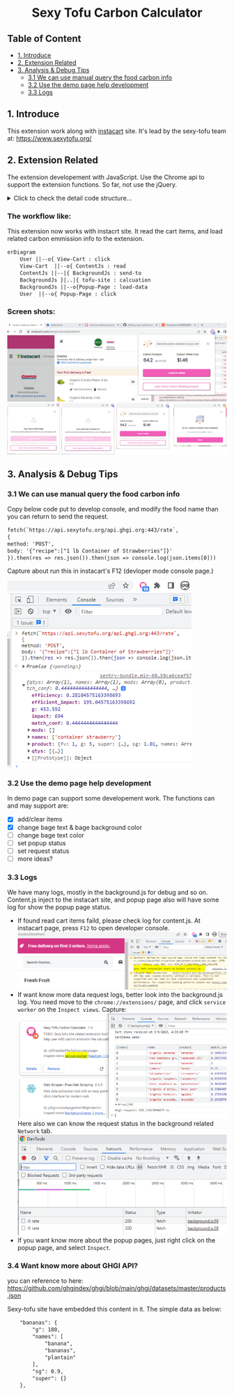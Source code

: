 <h1 align="center">Sexy Tofu Carbon Calculator </h1>

## Table of Content

-  [1. Introduce](#1-introduce)
-  [2. Extension Related](#2-extension-related)
-  [3. Analysis & Debug Tips](#3-analysis--debug-tips)
   -  [3.1 We can use manual query the food carbon info](#31-we-can-use-manual-query-the-food-carbon-info)
   -  [3.2 Use the demo page help development](#32-use-the-demo-page-help-development)
   -  [3.3 Logs](#33-logs)

## 1. Introduce
This extension work along with [instacart](https://www.instacart.com/) site. It's lead by the sexy-tofu team at: https://www.sexytofu.org/

## 2. Extension Related
The extension developement with JavaScript. Use the Chrome api to support the extension functions. So far, not use the jQuery.
  
  <details><summary>Click to check the detail code structure...</summary>
  Detail struct is here:
  
```
$Web-plugin\
│  manifest.json
│  package-lock.json
│  package.json
│  readme.MD
│  
├─demo
│      index.html
│      index.js
│      
├─fonts
│      OFL.txt
│      Poppins-Black.ttf
│      Poppins-BlackItalic.ttf
│      Poppins-Bold.ttf
│      Poppins-BoldItalic.ttf
│      Poppins-ExtraBold.ttf
│      Poppins-ExtraBoldItalic.ttf
│      Poppins-ExtraLight.ttf
│      Poppins-ExtraLightItalic.ttf
│      Poppins-Italic.ttf
│      Poppins-Light.ttf
│      Poppins-LightItalic.ttf
│      Poppins-Medium.ttf
│      Poppins-MediumItalic.ttf
│      Poppins-Regular.ttf
│      Poppins-SemiBold.ttf
│      Poppins-SemiBoldItalic.ttf
│      Poppins-Thin.ttf
│      Poppins-ThinItalic.ttf
│      
├─img
│      128x128.png
│      16x16.png
│      48x48.png
│      close.svg
│      gray-filler-img.png
│      Sexy_Tofu_2.png
│      Sexy_tofu_dither.png
│      triangle.svg
│      
├─js
│      background.js
│      common.js
│      content.js
│      jquery-3.6.0.min.js
│      popup.js
│      
└─popup
        empty.css
        empty.html
        error.css
        error.html
        offset.css
        offset.html
        Outdated.css
        Outdated.html
        payment-success.css
        payment-success.html
```
    
</details>

### The workflow like:
This extension now works with instacrt site. It read the cart items, and load related carbon emmission info to the extension.

```mermaid
erDiagram
    User ||--o{ View-Cart : click
    View-Cart  ||--o{ ContentJs : read
    ContentJs ||--|{ BackgroundJs : send-to
    BackgroundJs }|..|{ tofu-site : calcuation
    BackgroundJs ||--o{Popup-Page : load-data
    User  ||--o{ Popup-Page : click
```

### Screen shots:
![overview](./Overview.PNG)
![screens](./screens.png)

## 3. Analysis & Debug Tips

### 3.1 We can use manual query the food carbon info
Copy below code put to develop console, and modify the food name than you can return to send the request.

```
fetch(`https://api.sexytofu.org/api.ghgi.org:443/rate`,
{
method: 'POST',
body: '{"recipe":["1 lb Container of Strawberries"]}'
}).then(res => res.json()).then(json => console.log(json.items[0]))
```

Capture about run this in instacart's F12 (devloper mode console page.)

![run request](./manualrequest.PNG)

### 3.2 Use the demo page help development
In demo page can support some developement work. The functions can and may support are: 
- [x] add/clear items
- [x] change bage text & bage background color
- [ ] change bage text color
- [ ] set popup status
- [ ] set request status
- [ ] more ideas?

### 3.3 Logs
We have many logs, mostly in the background.js for debug and so on.  Content.js inject to the instacart site, and popup page also will have some log for show the popup page status.
 * If found read cart items faild, please check log for content.js.  At instacart page, press `F12` to open developer console.
  ![contentjs injected](./contentJs.png)
 * If want know more data request logs, better look into the background.js log.
  You need move to the `chrome://extensions/` page, and click `service worker` on the `Inspect views`.
  Capture:
  ![background log](./backgroundlog.PNG)
  Here also we can know the request status in the background related `Network` tab.
  ![background request](./backgroundrequest.PNG)
 * If you want know more about the popup pages, just right click on the popup page, and select `Inspect`.
 
### 3.4 Want know more about GHGI API?
you can reference to here: https://github.com/ghgindex/ghgi/blob/main/ghgi/datasets/master/products.json

Sexy-tofu site have embedded this content in it. The simple data as below: 

```
    "bananas": {
        "g": 180,
        "names": [
            "banana",
            "bananas",
            "plantain"
        ],
        "sg": 0.9,
        "super": {}
    },
```
